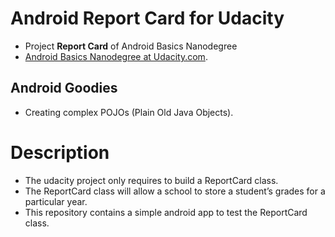 # Android Report Card for Udacity

- Project **Report Card** of Android Basics Nanodegree
- [Android Basics Nanodegree at Udacity.com](https://www.udacity.com/course/android-basics-nanodegree-by-google--nd803).

## Android Goodies
- Creating complex POJOs (Plain Old Java Objects).

# Description 
- The udacity project only requires to build a ReportCard class.
- The ReportCard class will allow a school to store a student’s grades for a particular year.
- This repository contains a simple android app to test the ReportCard class. 
